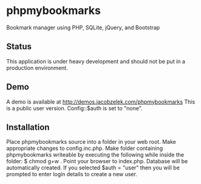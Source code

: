 phpmybookmarks
==============
Bookmark manager using PHP, SQLite, jQuery, and Bootstrap

Status
------
This application is under heavy development and should not be put in a production environment.

Demo
----
A demo is available at http://demos.jacobzelek.com/phpmybookmarks
This is a public user version. Config::$auth is set to "none".

Installation
------------
Place phpmybookmarks source into a folder in your web root.
Make appropriate changes to config.inc.php.
Make folder containing phpmybookmarks writeable by executing the following while inside the folder:
    $ chmod g+w .
Point your browser to index.php. Database will be automatically created. If you selected $auth = "user" then you will be prompted to enter login details to create a new user.